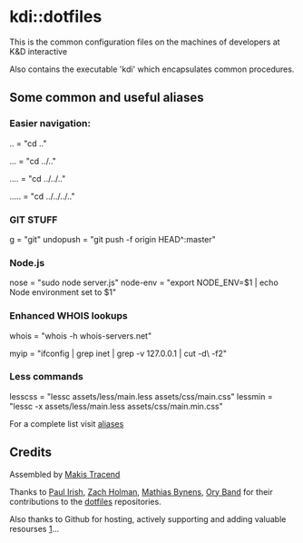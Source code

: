 kdi::dotfiles
=========

This is the common configuration files on the machines of developers at K&D interactive 

Also contains the executable 'kdi' which encapsulates common procedures.

## Some common and useful aliases

### Easier navigation:

.. = "cd .."

... = "cd ../.."

.... = "cd ../../.."

..... = "cd ../../../.."

### GIT STUFF
g = "git"
undopush = "git push -f origin HEAD^:master"

### Node.js
nose = "sudo node server.js"
node-env = "export NODE_ENV=$1 | echo Node environment set to $1"

### Enhanced WHOIS lookups
whois = "whois -h whois-servers.net"

myip = "ifconfig | grep inet  | grep -v 127.0.0.1 | cut -d\   -f2"

### Less commands
lesscss = "lessc assets/less/main.less assets/css/main.css"
lessmin = "lessc -x assets/less/main.less assets/css/main.min.css"

For a complete list visit [aliases](https://github.com/kdi/dotfiles/blob/master/.aliases)



## Credits

Assembled by [Makis Tracend](http://github.com/tracend) 

Thanks to [Paul Irish](https://github.com/paulirish), [Zach Holman](https://github.com/holman), [Mathias Bynens](https://github.com/mathiasbynens), [Ory Band](http://github.com/oryband) for their contributions to the [dotfiles](http://dotfiles.github.com) repositories. 

Also thanks to Github for hosting, actively supporting and adding valuable resourses [1](https://help.github.com/articles/dealing-with-line-endings)...

